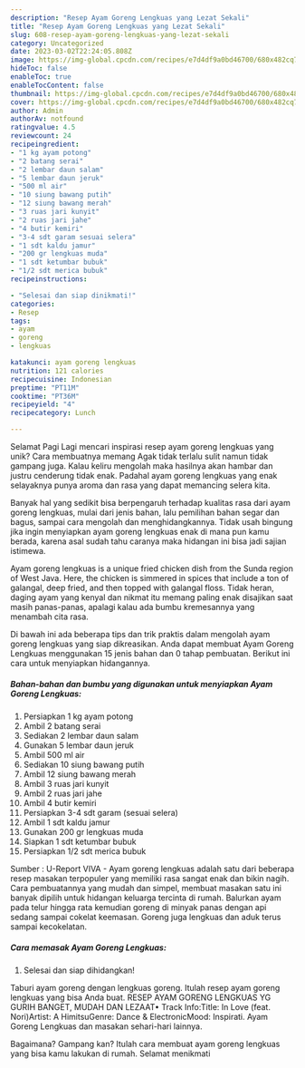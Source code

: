 ```yaml
---
description: "Resep Ayam Goreng Lengkuas yang Lezat Sekali"
title: "Resep Ayam Goreng Lengkuas yang Lezat Sekali"
slug: 608-resep-ayam-goreng-lengkuas-yang-lezat-sekali
category: Uncategorized
date: 2023-03-02T22:24:05.808Z
image: https://img-global.cpcdn.com/recipes/e7d4df9a0bd46700/680x482cq70/ayam-goreng-lengkuas-foto-resep-utama.jpg
hideToc: false
enableToc: true
enableTocContent: false
thumbnail: https://img-global.cpcdn.com/recipes/e7d4df9a0bd46700/680x482cq70/ayam-goreng-lengkuas-foto-resep-utama.jpg
cover: https://img-global.cpcdn.com/recipes/e7d4df9a0bd46700/680x482cq70/ayam-goreng-lengkuas-foto-resep-utama.jpg
author: Admin
authorAv: notfound
ratingvalue: 4.5
reviewcount: 24
recipeingredient:
- "1 kg ayam potong"
- "2 batang serai"
- "2 lembar daun salam"
- "5 lembar daun jeruk"
- "500 ml air"
- "10 siung bawang putih"
- "12 siung bawang merah"
- "3 ruas jari kunyit"
- "2 ruas jari jahe"
- "4 butir kemiri"
- "3-4 sdt garam sesuai selera"
- "1 sdt kaldu jamur"
- "200 gr lengkuas muda"
- "1 sdt ketumbar bubuk"
- "1/2 sdt merica bubuk"
recipeinstructions:

- "Selesai dan siap dinikmati!"
categories:
- Resep
tags:
- ayam
- goreng
- lengkuas

katakunci: ayam goreng lengkuas 
nutrition: 121 calories
recipecuisine: Indonesian
preptime: "PT11M"
cooktime: "PT36M"
recipeyield: "4"
recipecategory: Lunch

---
```



Selamat Pagi Lagi mencari inspirasi resep ayam goreng lengkuas yang unik? Cara membuatnya memang Agak tidak terlalu sulit namun tidak gampang juga. Kalau keliru mengolah maka hasilnya akan hambar dan justru cenderung tidak enak. Padahal ayam goreng lengkuas yang enak selayaknya punya aroma dan rasa yang dapat memancing selera kita.


Banyak hal yang sedikit bisa berpengaruh terhadap kualitas rasa dari ayam goreng lengkuas, mulai dari jenis bahan, lalu pemilihan bahan segar dan bagus, sampai cara mengolah dan menghidangkannya. Tidak usah bingung jika ingin menyiapkan ayam goreng lengkuas enak di mana pun kamu berada, karena asal sudah tahu caranya maka hidangan ini bisa jadi sajian istimewa.

Ayam goreng lengkuas is a unique fried chicken dish from the Sunda region of West Java. Here, the chicken is simmered in spices that include a ton of galangal, deep fried, and then topped with galangal floss. Tidak heran, daging ayam yang kenyal dan nikmat itu memang paling enak disajikan saat masih panas-panas, apalagi kalau ada bumbu kremesannya yang menambah cita rasa.


Di bawah ini ada beberapa tips dan trik praktis dalam mengolah ayam goreng lengkuas yang siap dikreasikan. Anda dapat membuat Ayam Goreng Lengkuas menggunakan 15 jenis bahan dan 0 tahap pembuatan. Berikut ini cara untuk menyiapkan hidangannya.

<!--inarticleads1-->

##### Bahan-bahan dan bumbu yang digunakan untuk menyiapkan Ayam Goreng Lengkuas:

1. Persiapkan 1 kg ayam potong
1. Ambil 2 batang serai
1. Sediakan 2 lembar daun salam
1. Gunakan 5 lembar daun jeruk
1. Ambil 500 ml air
1. Sediakan 10 siung bawang putih
1. Ambil 12 siung bawang merah
1. Ambil 3 ruas jari kunyit
1. Ambil 2 ruas jari jahe
1. Ambil 4 butir kemiri
1. Persiapkan 3-4 sdt garam (sesuai selera)
1. Ambil 1 sdt kaldu jamur
1. Gunakan 200 gr lengkuas muda
1. Siapkan 1 sdt ketumbar bubuk
1. Persiapkan 1/2 sdt merica bubuk


Sumber : U-Report VIVA - Ayam goreng lengkuas adalah satu dari beberapa resep masakan terpopuler yang memiliki rasa sangat enak dan bikin nagih. Cara pembuatannya yang mudah dan simpel, membuat masakan satu ini banyak dipilih untuk hidangan keluarga tercinta di rumah. Balurkan ayam pada telur hingga rata kemudian goreng di minyak panas dengan api sedang sampai cokelat keemasan. Goreng juga lengkuas dan aduk terus sampai kecokelatan. 

<!--inarticleads2-->

##### Cara memasak Ayam Goreng Lengkuas:


1. Selesai dan siap dihidangkan!

Taburi ayam goreng dengan lengkuas goreng. Itulah resep ayam goreng lengkuas yang bisa Anda buat. RESEP AYAM GORENG LENGKUAS YG GURIH BANGET, MUDAH DAN LEZAAT• Track Info:Title: In Love (feat. Nori)Artist: A HimitsuGenre: Dance &amp; ElectronicMood: Inspirati. Ayam Goreng Lengkuas dan masakan sehari-hari lainnya. 

Bagaimana? Gampang kan? Itulah cara membuat ayam goreng lengkuas yang bisa kamu lakukan di rumah. Selamat menikmati
